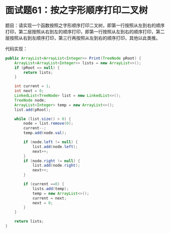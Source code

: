 # 面试题61：按之字形顺序打印二叉树

题目：请实现一个函数按照之字形顺序打印二叉树，即第一行按照从左到右的顺序打印，第二层按照从右到左的顺序打印，即第一行按照从左到右的顺序打印，第二层按照从右到左顺序打印，第三行再按照从左到右的顺序打印，其他以此类推。

代码实现：
```java
public ArrayList<ArrayList<Integer>> Print(TreeNode pRoot) {
    ArrayList<ArrayList<Integer>> lists = new ArrayList<>();
    if (pRoot == null) {
        return lists;
    }

    int current = 1;
    int next = 0;
    LinkedList<TreeNode> list = new LinkedList<>();
    TreeNode node;
    ArrayList<Integer> temp = new ArrayList<>();
    list.add(pRoot);

    while (list.size() > 0) {
        node = list.remove(0);
        current--;
        temp.add(node.val);

        if (node.left != null) {
            list.add(node.left);
            next++;
        }
        if (node.right != null) {
            list.add(node.right);
            next++;
        }

        if (current ==0) {
            lists.add(temp);
            temp = new ArrayList<>();
            current = next;
            next = 0;
        }
    }

    return lists;
}
```



